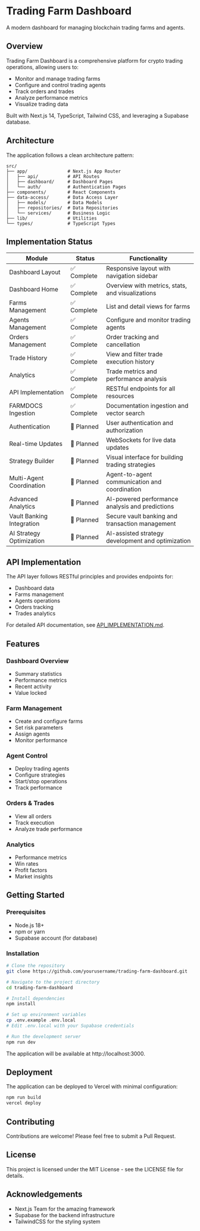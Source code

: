 # Trading Farm Dashboard

A modern dashboard for managing blockchain trading farms and agents.

## Overview

Trading Farm Dashboard is a comprehensive platform for crypto trading operations, allowing users to:

- Monitor and manage trading farms
- Configure and control trading agents
- Track orders and trades
- Analyze performance metrics
- Visualize trading data

Built with Next.js 14, TypeScript, Tailwind CSS, and leveraging a Supabase database.

## Architecture

The application follows a clean architecture pattern:

```
src/
├── app/               # Next.js App Router
│   ├── api/           # API Routes
│   ├── dashboard/     # Dashboard Pages
│   └── auth/          # Authentication Pages
├── components/        # React Components
├── data-access/       # Data Access Layer
│   ├── models/        # Data Models
│   ├── repositories/  # Data Repositories
│   └── services/      # Business Logic
├── lib/               # Utilities
└── types/             # TypeScript Types
```

## Implementation Status

| Module                    | Status      | Functionality                                       |
|---------------------------|-------------|-----------------------------------------------------|
| Dashboard Layout          | ✅ Complete | Responsive layout with navigation sidebar           |
| Dashboard Home            | ✅ Complete | Overview with metrics, stats, and visualizations    |
| Farms Management          | ✅ Complete | List and detail views for farms                     |
| Agents Management         | ✅ Complete | Configure and monitor trading agents                |
| Orders Management         | ✅ Complete | Order tracking and cancellation                     |
| Trade History             | ✅ Complete | View and filter trade execution history             |
| Analytics                 | ✅ Complete | Trade metrics and performance analysis              |
| API Implementation        | ✅ Complete | RESTful endpoints for all resources                 |
| FARMDOCS Ingestion        | ✅ Complete | Documentation ingestion and vector search           |
| Authentication            | 🔄 Planned  | User authentication and authorization               |
| Real-time Updates         | 🔄 Planned  | WebSockets for live data updates                    |
| Strategy Builder          | 🔄 Planned  | Visual interface for building trading strategies    |
| Multi-Agent Coordination  | 🔄 Planned  | Agent-to-agent communication and coordination       |
| Advanced Analytics        | 🔄 Planned  | AI-powered performance analysis and predictions     |
| Vault Banking Integration | 🔄 Planned  | Secure vault banking and transaction management     |
| AI Strategy Optimization  | 🔄 Planned  | AI-assisted strategy development and optimization   |

## API Implementation

The API layer follows RESTful principles and provides endpoints for:

- Dashboard data
- Farms management
- Agents operations
- Orders tracking
- Trades analytics

For detailed API documentation, see [API_IMPLEMENTATION.md](./API_IMPLEMENTATION.md).

## Features

### Dashboard Overview
- Summary statistics
- Performance metrics
- Recent activity
- Value locked

### Farm Management
- Create and configure farms
- Set risk parameters
- Assign agents
- Monitor performance

### Agent Control
- Deploy trading agents
- Configure strategies
- Start/stop operations
- Track performance

### Orders & Trades
- View all orders
- Track execution
- Analyze trade performance

### Analytics
- Performance metrics
- Win rates
- Profit factors
- Market insights

## Getting Started

### Prerequisites
- Node.js 18+ 
- npm or yarn
- Supabase account (for database)

### Installation

```bash
# Clone the repository
git clone https://github.com/yourusername/trading-farm-dashboard.git

# Navigate to the project directory
cd trading-farm-dashboard

# Install dependencies
npm install

# Set up environment variables
cp .env.example .env.local
# Edit .env.local with your Supabase credentials

# Run the development server
npm run dev
```

The application will be available at http://localhost:3000.

## Deployment

The application can be deployed to Vercel with minimal configuration:

```bash
npm run build
vercel deploy
```

## Contributing

Contributions are welcome! Please feel free to submit a Pull Request.

## License

This project is licensed under the MIT License - see the LICENSE file for details.

## Acknowledgements

- Next.js Team for the amazing framework
- Supabase for the backend infrastructure
- TailwindCSS for the styling system



